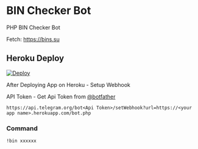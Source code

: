 # BIN Checker Bot

PHP BIN Checker Bot

Fetch: https://bins.su

## Heroku Deploy
[![Deploy](https://www.herokucdn.com/deploy/button.svg)](https://heroku.com/deploy?template=https://github.com/devharry-git/bin-checker-bot)

After Deploying App on Heroku - Setup Webhook

API Token - Get Api Token from [@botfather](https://telegram.me/botfather)


`https://api.telegram.org/bot<Api Token>/setWebhook?url=https://<your app name>.herokuapp.com/bot.php`


### Command

`!bin xxxxxx`